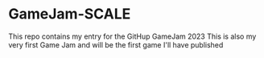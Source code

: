 # GameJam-SCALE

This repo contains my entry for the GitHup GameJam 2023
This is also my very first Game Jam and will be the first game I'll have published



